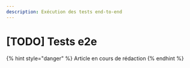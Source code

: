 ```yaml
---
description: Exécution des tests end-to-end
---
```


# \[TODO\] Tests e2e



{% hint style="danger" %}
Article en cours de rédaction
{% endhint %}

